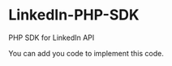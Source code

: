 LinkedIn-PHP-SDK
================

PHP SDK for LinkedIn API

You can add you code to implement this code.
